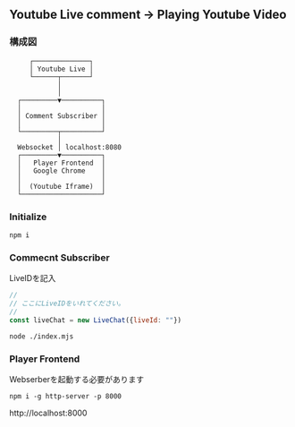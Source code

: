 ## Youtube Live comment -> Playing Youtube Video

### 構成図

```
     ┌──────────────┐
     │ Youtube Live │
     └──────┬───────┘
            │
            │
  ┌─────────▼──────────┐
  │                    │
  │ Comment Subscriber │
  │                    │
  └─────────┬──────────┘
            │
  Websocket │ localhost:8080
  ┌─────────▼──────────┐
  │   Player Frontend  │
  │   Google Chrome    │
  │                    │
  │  (Youtube Iframe)  │
  └────────────────────┘

```

### Initialize 

```
npm i
```

### Commecnt Subscriber

LiveIDを記入

```js
//
// ここにLiveIDをいれてください。
//
const liveChat = new LiveChat({liveId: ""})
```

```
node ./index.mjs
```


### Player Frontend

Webserberを起動する必要があります

```
npm i -g http-server -p 8000
```

http://localhost:8000

